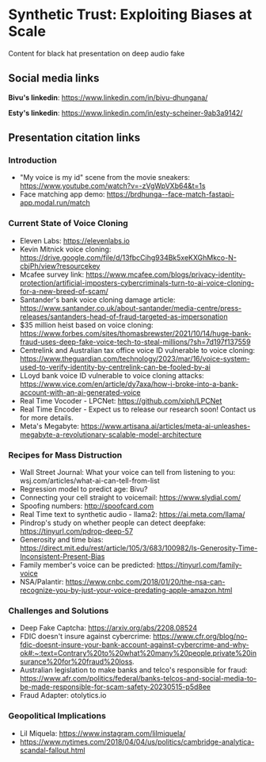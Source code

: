 # Synthetic Trust: Exploiting Biases at Scale
Content for black hat presentation on deep audio fake


## Social media links
**Bivu's linkedin**: https://www.linkedin.com/in/bivu-dhungana/

**Esty's linkedin**: https://www.linkedin.com/in/esty-scheiner-9ab3a9142/


## Presentation citation links
### Introduction
- "My voice is my id" scene from the movie sneakers: https://www.youtube.com/watch?v=-zVgWpVXb64&t=1s
- Face matching app demo: https://brdhunga--face-match-fastapi-app.modal.run/match

### Current State of Voice Cloning
- Eleven Labs: https://elevenlabs.io
- Kevin Mitnick voice cloning: https://drive.google.com/file/d/13fbcCihg934Bk5xeKXGhMkco-N-cbjPh/view?resourcekey
- Mcafee survey link: https://www.mcafee.com/blogs/privacy-identity-protection/artificial-imposters-cybercriminals-turn-to-ai-voice-cloning-for-a-new-breed-of-scam/
- Santander's bank voice cloning damage article: https://www.santander.co.uk/about-santander/media-centre/press-releases/santanders-head-of-fraud-targeted-as-impersonation
- $35 million heist based on voice cloning: https://www.forbes.com/sites/thomasbrewster/2021/10/14/huge-bank-fraud-uses-deep-fake-voice-tech-to-steal-millions/?sh=7d197f137559
- Centrelink and Australian tax office voice ID vulnerable to voice cloning: https://www.theguardian.com/technology/2023/mar/16/voice-system-used-to-verify-identity-by-centrelink-can-be-fooled-by-ai
- LLoyd bank voice ID vulnerable to voice cloning attacks: https://www.vice.com/en/article/dy7axa/how-i-broke-into-a-bank-account-with-an-ai-generated-voice
- Real Time Vocoder - LPCNet: https://github.com/xiph/LPCNet
- Real Time Encoder - Expect us to release our research soon! Contact us for more details.
- Meta's Megabyte: https://www.artisana.ai/articles/meta-ai-unleashes-megabyte-a-revolutionary-scalable-model-architecture

### Recipes for Mass Distruction
- Wall Street Journal: What your voice can tell from listening to you: wsj.com/articles/what-ai-can-tell-from-list
- Regression model to predict age: Bivu?
- Connecting your cell straight to voicemail: https://www.slydial.com/
- Spoofing numbers: http://spoofcard.com
- Real Time text to synthetic audio - llama2: https://ai.meta.com/llama/ 
- Pindrop's study on whether people can detect deepfake: https://tinyurl.com/pdrop-deep-57
- Generosity and time bias: https://direct.mit.edu/rest/article/105/3/683/100982/Is-Generosity-Time-Inconsistent-Present-Bias
- Family member's voice can be predicted: https://tinyurl.com/family-voice
- NSA/Palantir: https://www.cnbc.com/2018/01/20/the-nsa-can-recognize-you-by-just-your-voice-predating-apple-amazon.html

### Challenges and Solutions
- Deep Fake Captcha: https://arxiv.org/abs/2208.08524
- FDIC doesn't insure against cybercrime: https://www.cfr.org/blog/no-fdic-doesnt-insure-your-bank-account-against-cybercrime-and-why-ok#:~:text=Contrary%20to%20what%20many%20people,private%20insurance%20for%20fraud%20loss.
- Australian legislation to make banks and telco's responsible for fraud: https://www.afr.com/politics/federal/banks-telcos-and-social-media-to-be-made-responsible-for-scam-safety-20230515-p5d8ee
- Fraud Adapter: otolytics.io

### Geopolitical Implications 
- Lil Miquela: https://www.instagram.com/lilmiquela/
- https://www.nytimes.com/2018/04/04/us/politics/cambridge-analytica-scandal-fallout.html

